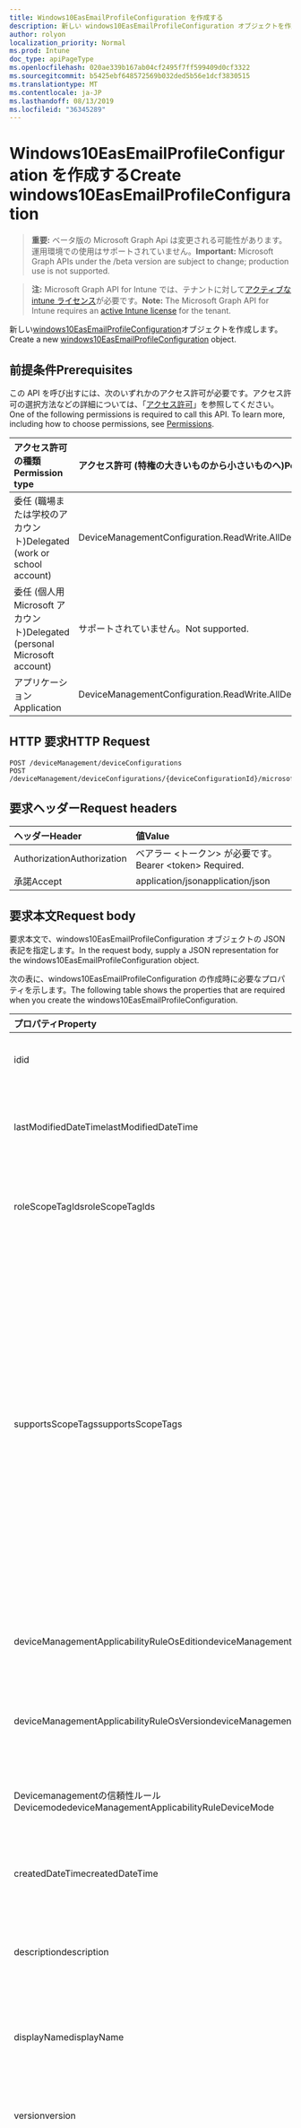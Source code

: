 ```yaml
---
title: Windows10EasEmailProfileConfiguration を作成する
description: 新しい windows10EasEmailProfileConfiguration オブジェクトを作成します。
author: rolyon
localization_priority: Normal
ms.prod: Intune
doc_type: apiPageType
ms.openlocfilehash: 020ae339b167ab04cf2495f7ff599409d0cf3322
ms.sourcegitcommit: b5425ebf648572569b032ded5b56e1dcf3830515
ms.translationtype: MT
ms.contentlocale: ja-JP
ms.lasthandoff: 08/13/2019
ms.locfileid: "36345289"
---
```

# <a name="create-windows10easemailprofileconfiguration"></a><span data-ttu-id="9ecc6-103">Windows10EasEmailProfileConfiguration を作成する</span><span class="sxs-lookup"><span data-stu-id="9ecc6-103">Create windows10EasEmailProfileConfiguration</span></span>

> <span data-ttu-id="9ecc6-104">**重要:** ベータ版の Microsoft Graph Api は変更される可能性があります。運用環境での使用はサポートされていません。</span><span class="sxs-lookup"><span data-stu-id="9ecc6-104">**Important:** Microsoft Graph APIs under the /beta version are subject to change; production use is not supported.</span></span>

> <span data-ttu-id="9ecc6-105">**注:** Microsoft Graph API for Intune では、テナントに対して[アクティブな intune ライセンス](https://go.microsoft.com/fwlink/?linkid=839381)が必要です。</span><span class="sxs-lookup"><span data-stu-id="9ecc6-105">**Note:** The Microsoft Graph API for Intune requires an [active Intune license](https://go.microsoft.com/fwlink/?linkid=839381) for the tenant.</span></span>

<span data-ttu-id="9ecc6-106">新しい[windows10EasEmailProfileConfiguration](../resources/intune-deviceconfig-windows10easemailprofileconfiguration.md)オブジェクトを作成します。</span><span class="sxs-lookup"><span data-stu-id="9ecc6-106">Create a new [windows10EasEmailProfileConfiguration](../resources/intune-deviceconfig-windows10easemailprofileconfiguration.md) object.</span></span>

## <a name="prerequisites"></a><span data-ttu-id="9ecc6-107">前提条件</span><span class="sxs-lookup"><span data-stu-id="9ecc6-107">Prerequisites</span></span>
<span data-ttu-id="9ecc6-p101">この API を呼び出すには、次のいずれかのアクセス許可が必要です。アクセス許可の選択方法などの詳細については、「[アクセス許可](/graph/permissions-reference)」を参照してください。</span><span class="sxs-lookup"><span data-stu-id="9ecc6-p101">One of the following permissions is required to call this API. To learn more, including how to choose permissions, see [Permissions](/graph/permissions-reference).</span></span>

|<span data-ttu-id="9ecc6-110">アクセス許可の種類</span><span class="sxs-lookup"><span data-stu-id="9ecc6-110">Permission type</span></span>|<span data-ttu-id="9ecc6-111">アクセス許可 (特権の大きいものから小さいものへ)</span><span class="sxs-lookup"><span data-stu-id="9ecc6-111">Permissions (from most to least privileged)</span></span>|
|:---|:---|
|<span data-ttu-id="9ecc6-112">委任 (職場または学校のアカウント)</span><span class="sxs-lookup"><span data-stu-id="9ecc6-112">Delegated (work or school account)</span></span>|<span data-ttu-id="9ecc6-113">DeviceManagementConfiguration.ReadWrite.All</span><span class="sxs-lookup"><span data-stu-id="9ecc6-113">DeviceManagementConfiguration.ReadWrite.All</span></span>|
|<span data-ttu-id="9ecc6-114">委任 (個人用 Microsoft アカウント)</span><span class="sxs-lookup"><span data-stu-id="9ecc6-114">Delegated (personal Microsoft account)</span></span>|<span data-ttu-id="9ecc6-115">サポートされていません。</span><span class="sxs-lookup"><span data-stu-id="9ecc6-115">Not supported.</span></span>|
|<span data-ttu-id="9ecc6-116">アプリケーション</span><span class="sxs-lookup"><span data-stu-id="9ecc6-116">Application</span></span>|<span data-ttu-id="9ecc6-117">DeviceManagementConfiguration.ReadWrite.All</span><span class="sxs-lookup"><span data-stu-id="9ecc6-117">DeviceManagementConfiguration.ReadWrite.All</span></span>|

## <a name="http-request"></a><span data-ttu-id="9ecc6-118">HTTP 要求</span><span class="sxs-lookup"><span data-stu-id="9ecc6-118">HTTP Request</span></span>
<!-- {
  "blockType": "ignored"
}
-->
``` http
POST /deviceManagement/deviceConfigurations
POST /deviceManagement/deviceConfigurations/{deviceConfigurationId}/microsoft.graph.windowsDomainJoinConfiguration/networkAccessConfigurations
```

## <a name="request-headers"></a><span data-ttu-id="9ecc6-119">要求ヘッダー</span><span class="sxs-lookup"><span data-stu-id="9ecc6-119">Request headers</span></span>
|<span data-ttu-id="9ecc6-120">ヘッダー</span><span class="sxs-lookup"><span data-stu-id="9ecc6-120">Header</span></span>|<span data-ttu-id="9ecc6-121">値</span><span class="sxs-lookup"><span data-stu-id="9ecc6-121">Value</span></span>|
|:---|:---|
|<span data-ttu-id="9ecc6-122">Authorization</span><span class="sxs-lookup"><span data-stu-id="9ecc6-122">Authorization</span></span>|<span data-ttu-id="9ecc6-123">ベアラー &lt;トークン&gt; が必要です。</span><span class="sxs-lookup"><span data-stu-id="9ecc6-123">Bearer &lt;token&gt; Required.</span></span>|
|<span data-ttu-id="9ecc6-124">承諾</span><span class="sxs-lookup"><span data-stu-id="9ecc6-124">Accept</span></span>|<span data-ttu-id="9ecc6-125">application/json</span><span class="sxs-lookup"><span data-stu-id="9ecc6-125">application/json</span></span>|

## <a name="request-body"></a><span data-ttu-id="9ecc6-126">要求本文</span><span class="sxs-lookup"><span data-stu-id="9ecc6-126">Request body</span></span>
<span data-ttu-id="9ecc6-127">要求本文で、windows10EasEmailProfileConfiguration オブジェクトの JSON 表記を指定します。</span><span class="sxs-lookup"><span data-stu-id="9ecc6-127">In the request body, supply a JSON representation for the windows10EasEmailProfileConfiguration object.</span></span>

<span data-ttu-id="9ecc6-128">次の表に、windows10EasEmailProfileConfiguration の作成時に必要なプロパティを示します。</span><span class="sxs-lookup"><span data-stu-id="9ecc6-128">The following table shows the properties that are required when you create the windows10EasEmailProfileConfiguration.</span></span>

|<span data-ttu-id="9ecc6-129">プロパティ</span><span class="sxs-lookup"><span data-stu-id="9ecc6-129">Property</span></span>|<span data-ttu-id="9ecc6-130">型</span><span class="sxs-lookup"><span data-stu-id="9ecc6-130">Type</span></span>|<span data-ttu-id="9ecc6-131">説明</span><span class="sxs-lookup"><span data-stu-id="9ecc6-131">Description</span></span>|
|:---|:---|:---|
|<span data-ttu-id="9ecc6-132">id</span><span class="sxs-lookup"><span data-stu-id="9ecc6-132">id</span></span>|<span data-ttu-id="9ecc6-133">文字列</span><span class="sxs-lookup"><span data-stu-id="9ecc6-133">String</span></span>|<span data-ttu-id="9ecc6-134">エンティティのキー。</span><span class="sxs-lookup"><span data-stu-id="9ecc6-134">Key of the entity.</span></span> <span data-ttu-id="9ecc6-135">[deviceConfiguration](../resources/intune-deviceconfig-deviceconfiguration.md) から継承します</span><span class="sxs-lookup"><span data-stu-id="9ecc6-135">Inherited from [deviceConfiguration](../resources/intune-deviceconfig-deviceconfiguration.md)</span></span>|
|<span data-ttu-id="9ecc6-136">lastModifiedDateTime</span><span class="sxs-lookup"><span data-stu-id="9ecc6-136">lastModifiedDateTime</span></span>|<span data-ttu-id="9ecc6-137">DateTimeOffset</span><span class="sxs-lookup"><span data-stu-id="9ecc6-137">DateTimeOffset</span></span>|<span data-ttu-id="9ecc6-138">オブジェクトの最終更新の DateTime。</span><span class="sxs-lookup"><span data-stu-id="9ecc6-138">DateTime the object was last modified.</span></span> <span data-ttu-id="9ecc6-139">[deviceConfiguration](../resources/intune-deviceconfig-deviceconfiguration.md) から継承します</span><span class="sxs-lookup"><span data-stu-id="9ecc6-139">Inherited from [deviceConfiguration](../resources/intune-deviceconfig-deviceconfiguration.md)</span></span>|
|<span data-ttu-id="9ecc6-140">roleScopeTagIds</span><span class="sxs-lookup"><span data-stu-id="9ecc6-140">roleScopeTagIds</span></span>|<span data-ttu-id="9ecc6-141">文字列コレクション</span><span class="sxs-lookup"><span data-stu-id="9ecc6-141">String collection</span></span>|<span data-ttu-id="9ecc6-142">このエンティティインスタンスの範囲タグのリスト。</span><span class="sxs-lookup"><span data-stu-id="9ecc6-142">List of Scope Tags for this Entity instance.</span></span> <span data-ttu-id="9ecc6-143">[deviceConfiguration](../resources/intune-deviceconfig-deviceconfiguration.md) から継承します</span><span class="sxs-lookup"><span data-stu-id="9ecc6-143">Inherited from [deviceConfiguration](../resources/intune-deviceconfig-deviceconfiguration.md)</span></span>|
|<span data-ttu-id="9ecc6-144">supportsScopeTags</span><span class="sxs-lookup"><span data-stu-id="9ecc6-144">supportsScopeTags</span></span>|<span data-ttu-id="9ecc6-145">Boolean</span><span class="sxs-lookup"><span data-stu-id="9ecc6-145">Boolean</span></span>|<span data-ttu-id="9ecc6-146">基になるデバイス構成がスコープタグの割り当てをサポートしているかどうかを示します。</span><span class="sxs-lookup"><span data-stu-id="9ecc6-146">Indicates whether or not the underlying Device Configuration supports the assignment of scope tags.</span></span> <span data-ttu-id="9ecc6-147">この値が false である場合、ScopeTags プロパティへの割り当ては許可されません。エンティティは、スコープを持つユーザーには表示されません。</span><span class="sxs-lookup"><span data-stu-id="9ecc6-147">Assigning to the ScopeTags property is not allowed when this value is false and entities will not be visible to scoped users.</span></span> <span data-ttu-id="9ecc6-148">これは Silverlight で作成された従来のポリシーに対して実行され、Azure ポータルでポリシーを削除して再作成することによって解決できます。</span><span class="sxs-lookup"><span data-stu-id="9ecc6-148">This occurs for Legacy policies created in Silverlight and can be resolved by deleting and recreating the policy in the Azure Portal.</span></span> <span data-ttu-id="9ecc6-149">このプロパティに値を設定するには、 SetExtrusionDirection メソッドを適用します。</span><span class="sxs-lookup"><span data-stu-id="9ecc6-149">This property is read-only.</span></span> <span data-ttu-id="9ecc6-150">[deviceConfiguration](../resources/intune-deviceconfig-deviceconfiguration.md) から継承します</span><span class="sxs-lookup"><span data-stu-id="9ecc6-150">Inherited from [deviceConfiguration](../resources/intune-deviceconfig-deviceconfiguration.md)</span></span>|
|<span data-ttu-id="9ecc6-151">deviceManagementApplicabilityRuleOsEdition</span><span class="sxs-lookup"><span data-stu-id="9ecc6-151">deviceManagementApplicabilityRuleOsEdition</span></span>|[<span data-ttu-id="9ecc6-152">deviceManagementApplicabilityRuleOsEdition</span><span class="sxs-lookup"><span data-stu-id="9ecc6-152">deviceManagementApplicabilityRuleOsEdition</span></span>](../resources/intune-deviceconfig-devicemanagementapplicabilityruleosedition.md)|<span data-ttu-id="9ecc6-153">このポリシーの OS エディションの適用。</span><span class="sxs-lookup"><span data-stu-id="9ecc6-153">The OS edition applicability for this Policy.</span></span> <span data-ttu-id="9ecc6-154">[deviceConfiguration](../resources/intune-deviceconfig-deviceconfiguration.md) から継承します</span><span class="sxs-lookup"><span data-stu-id="9ecc6-154">Inherited from [deviceConfiguration](../resources/intune-deviceconfig-deviceconfiguration.md)</span></span>|
|<span data-ttu-id="9ecc6-155">deviceManagementApplicabilityRuleOsVersion</span><span class="sxs-lookup"><span data-stu-id="9ecc6-155">deviceManagementApplicabilityRuleOsVersion</span></span>|[<span data-ttu-id="9ecc6-156">deviceManagementApplicabilityRuleOsVersion</span><span class="sxs-lookup"><span data-stu-id="9ecc6-156">deviceManagementApplicabilityRuleOsVersion</span></span>](../resources/intune-deviceconfig-devicemanagementapplicabilityruleosversion.md)|<span data-ttu-id="9ecc6-157">このポリシーの OS バージョン適用ルール。</span><span class="sxs-lookup"><span data-stu-id="9ecc6-157">The OS version applicability rule for this Policy.</span></span> <span data-ttu-id="9ecc6-158">[deviceConfiguration](../resources/intune-deviceconfig-deviceconfiguration.md) から継承します</span><span class="sxs-lookup"><span data-stu-id="9ecc6-158">Inherited from [deviceConfiguration](../resources/intune-deviceconfig-deviceconfiguration.md)</span></span>|
|<span data-ttu-id="9ecc6-159">Devicemanagementの信頼性ルール Devicemode</span><span class="sxs-lookup"><span data-stu-id="9ecc6-159">deviceManagementApplicabilityRuleDeviceMode</span></span>|[<span data-ttu-id="9ecc6-160">Devicemanagementの信頼性ルール Devicemode</span><span class="sxs-lookup"><span data-stu-id="9ecc6-160">deviceManagementApplicabilityRuleDeviceMode</span></span>](../resources/intune-deviceconfig-devicemanagementapplicabilityruledevicemode.md)|<span data-ttu-id="9ecc6-161">このポリシーのデバイスモード適用ルール。</span><span class="sxs-lookup"><span data-stu-id="9ecc6-161">The device mode applicability rule for this Policy.</span></span> <span data-ttu-id="9ecc6-162">[deviceConfiguration](../resources/intune-deviceconfig-deviceconfiguration.md) から継承します</span><span class="sxs-lookup"><span data-stu-id="9ecc6-162">Inherited from [deviceConfiguration](../resources/intune-deviceconfig-deviceconfiguration.md)</span></span>|
|<span data-ttu-id="9ecc6-163">createdDateTime</span><span class="sxs-lookup"><span data-stu-id="9ecc6-163">createdDateTime</span></span>|<span data-ttu-id="9ecc6-164">DateTimeOffset</span><span class="sxs-lookup"><span data-stu-id="9ecc6-164">DateTimeOffset</span></span>|<span data-ttu-id="9ecc6-165">オブジェクトが作成された DateTime。</span><span class="sxs-lookup"><span data-stu-id="9ecc6-165">DateTime the object was created.</span></span> <span data-ttu-id="9ecc6-166">[deviceConfiguration](../resources/intune-deviceconfig-deviceconfiguration.md) から継承します</span><span class="sxs-lookup"><span data-stu-id="9ecc6-166">Inherited from [deviceConfiguration](../resources/intune-deviceconfig-deviceconfiguration.md)</span></span>|
|<span data-ttu-id="9ecc6-167">description</span><span class="sxs-lookup"><span data-stu-id="9ecc6-167">description</span></span>|<span data-ttu-id="9ecc6-168">String</span><span class="sxs-lookup"><span data-stu-id="9ecc6-168">String</span></span>|<span data-ttu-id="9ecc6-169">管理者が指定した、デバイス構成についての説明。</span><span class="sxs-lookup"><span data-stu-id="9ecc6-169">Admin provided description of the Device Configuration.</span></span> <span data-ttu-id="9ecc6-170">[deviceConfiguration](../resources/intune-deviceconfig-deviceconfiguration.md) から継承します</span><span class="sxs-lookup"><span data-stu-id="9ecc6-170">Inherited from [deviceConfiguration](../resources/intune-deviceconfig-deviceconfiguration.md)</span></span>|
|<span data-ttu-id="9ecc6-171">displayName</span><span class="sxs-lookup"><span data-stu-id="9ecc6-171">displayName</span></span>|<span data-ttu-id="9ecc6-172">String</span><span class="sxs-lookup"><span data-stu-id="9ecc6-172">String</span></span>|<span data-ttu-id="9ecc6-173">管理者が指定した、デバイス構成の名前。</span><span class="sxs-lookup"><span data-stu-id="9ecc6-173">Admin provided name of the device configuration.</span></span> <span data-ttu-id="9ecc6-174">[deviceConfiguration](../resources/intune-deviceconfig-deviceconfiguration.md) から継承します</span><span class="sxs-lookup"><span data-stu-id="9ecc6-174">Inherited from [deviceConfiguration](../resources/intune-deviceconfig-deviceconfiguration.md)</span></span>|
|<span data-ttu-id="9ecc6-175">version</span><span class="sxs-lookup"><span data-stu-id="9ecc6-175">version</span></span>|<span data-ttu-id="9ecc6-176">Int32</span><span class="sxs-lookup"><span data-stu-id="9ecc6-176">Int32</span></span>|<span data-ttu-id="9ecc6-177">デバイス構成のバージョン。</span><span class="sxs-lookup"><span data-stu-id="9ecc6-177">Version of the device configuration.</span></span> <span data-ttu-id="9ecc6-178">[deviceConfiguration](../resources/intune-deviceconfig-deviceconfiguration.md) から継承します</span><span class="sxs-lookup"><span data-stu-id="9ecc6-178">Inherited from [deviceConfiguration](../resources/intune-deviceconfig-deviceconfiguration.md)</span></span>|
|<span data-ttu-id="9ecc6-179">usernameSource</span><span class="sxs-lookup"><span data-stu-id="9ecc6-179">usernameSource</span></span>|[<span data-ttu-id="9ecc6-180">userEmailSource</span><span class="sxs-lookup"><span data-stu-id="9ecc6-180">userEmailSource</span></span>](../resources/intune-deviceconfig-useremailsource.md)|<span data-ttu-id="9ecc6-181">ユーザー名属性。 AAD から選択され、デバイスにインストールする前にこのプロファイルに挿入されます。</span><span class="sxs-lookup"><span data-stu-id="9ecc6-181">Username attribute that is picked from AAD and injected into this profile before installing on the device.</span></span> <span data-ttu-id="9ecc6-182">[EasEmailProfileConfigurationBase](../resources/intune-deviceconfig-easemailprofileconfigurationbase.md)から継承されます。</span><span class="sxs-lookup"><span data-stu-id="9ecc6-182">Inherited from [easEmailProfileConfigurationBase](../resources/intune-deviceconfig-easemailprofileconfigurationbase.md).</span></span> <span data-ttu-id="9ecc6-183">可能な値は、`userPrincipalName`、`primarySmtpAddress` です。</span><span class="sxs-lookup"><span data-stu-id="9ecc6-183">Possible values are: `userPrincipalName`, `primarySmtpAddress`.</span></span>|
|<span data-ttu-id="9ecc6-184">usernameAADSource</span><span class="sxs-lookup"><span data-stu-id="9ecc6-184">usernameAADSource</span></span>|[<span data-ttu-id="9ecc6-185">usernameSource</span><span class="sxs-lookup"><span data-stu-id="9ecc6-185">usernameSource</span></span>](../resources/intune-deviceconfig-usernamesource.md)|<span data-ttu-id="9ecc6-186">メールプロファイルのユーザー名を取得するために使用される AAD フィールドの名前。</span><span class="sxs-lookup"><span data-stu-id="9ecc6-186">Name of the AAD field, that will be used to retrieve UserName for email profile.</span></span> <span data-ttu-id="9ecc6-187">[EasEmailProfileConfigurationBase](../resources/intune-deviceconfig-easemailprofileconfigurationbase.md)から継承されます。</span><span class="sxs-lookup"><span data-stu-id="9ecc6-187">Inherited from [easEmailProfileConfigurationBase](../resources/intune-deviceconfig-easemailprofileconfigurationbase.md).</span></span> <span data-ttu-id="9ecc6-188">可能な値は、`userPrincipalName`、`primarySmtpAddress`、`samAccountName` です。</span><span class="sxs-lookup"><span data-stu-id="9ecc6-188">Possible values are: `userPrincipalName`, `primarySmtpAddress`, `samAccountName`.</span></span>|
|<span data-ttu-id="9ecc6-189">userDomainNameSource</span><span class="sxs-lookup"><span data-stu-id="9ecc6-189">userDomainNameSource</span></span>|[<span data-ttu-id="9ecc6-190">domainNameSource</span><span class="sxs-lookup"><span data-stu-id="9ecc6-190">domainNameSource</span></span>](../resources/intune-deviceconfig-domainnamesource.md)|<span data-ttu-id="9ecc6-191">UserDomainname 属性。 AAD から選択され、デバイスにインストールする前にこのプロファイルに挿入されます。</span><span class="sxs-lookup"><span data-stu-id="9ecc6-191">UserDomainname attribute that is picked from AAD and injected into this profile before installing on the device.</span></span> <span data-ttu-id="9ecc6-192">[EasEmailProfileConfigurationBase](../resources/intune-deviceconfig-easemailprofileconfigurationbase.md)から継承されます。</span><span class="sxs-lookup"><span data-stu-id="9ecc6-192">Inherited from [easEmailProfileConfigurationBase](../resources/intune-deviceconfig-easemailprofileconfigurationbase.md).</span></span> <span data-ttu-id="9ecc6-193">可能な値は、`fullDomainName`、`netBiosDomainName` です。</span><span class="sxs-lookup"><span data-stu-id="9ecc6-193">Possible values are: `fullDomainName`, `netBiosDomainName`.</span></span>|
|<span data-ttu-id="9ecc6-194">customDomainName</span><span class="sxs-lookup"><span data-stu-id="9ecc6-194">customDomainName</span></span>|<span data-ttu-id="9ecc6-195">String</span><span class="sxs-lookup"><span data-stu-id="9ecc6-195">String</span></span>|<span data-ttu-id="9ecc6-196">デバイスにインストールする前に電子メールプロファイルを生成するときに使用するカスタムドメイン名の値。</span><span class="sxs-lookup"><span data-stu-id="9ecc6-196">Custom domain name value used while generating an email profile before installing on the device.</span></span> <span data-ttu-id="9ecc6-197">[EasEmailProfileConfigurationBase](../resources/intune-deviceconfig-easemailprofileconfigurationbase.md)から継承します。</span><span class="sxs-lookup"><span data-stu-id="9ecc6-197">Inherited from [easEmailProfileConfigurationBase](../resources/intune-deviceconfig-easemailprofileconfigurationbase.md)</span></span>|
|<span data-ttu-id="9ecc6-198">accountName</span><span class="sxs-lookup"><span data-stu-id="9ecc6-198">accountName</span></span>|<span data-ttu-id="9ecc6-199">String</span><span class="sxs-lookup"><span data-stu-id="9ecc6-199">String</span></span>|<span data-ttu-id="9ecc6-200">アカウント名。</span><span class="sxs-lookup"><span data-stu-id="9ecc6-200">Account name.</span></span>|
|<span data-ttu-id="9ecc6-201">syncCalendar</span><span class="sxs-lookup"><span data-stu-id="9ecc6-201">syncCalendar</span></span>|<span data-ttu-id="9ecc6-202">Boolean</span><span class="sxs-lookup"><span data-stu-id="9ecc6-202">Boolean</span></span>|<span data-ttu-id="9ecc6-203">予定表を同期するかどうかを指定します。</span><span class="sxs-lookup"><span data-stu-id="9ecc6-203">Whether or not to sync the calendar.</span></span>|
|<span data-ttu-id="9ecc6-204">syncContacts</span><span class="sxs-lookup"><span data-stu-id="9ecc6-204">syncContacts</span></span>|<span data-ttu-id="9ecc6-205">Boolean</span><span class="sxs-lookup"><span data-stu-id="9ecc6-205">Boolean</span></span>|<span data-ttu-id="9ecc6-206">連絡先を同期するかどうかを指定します。</span><span class="sxs-lookup"><span data-stu-id="9ecc6-206">Whether or not to sync contacts.</span></span>|
|<span data-ttu-id="9ecc6-207">syncTasks</span><span class="sxs-lookup"><span data-stu-id="9ecc6-207">syncTasks</span></span>|<span data-ttu-id="9ecc6-208">Boolean</span><span class="sxs-lookup"><span data-stu-id="9ecc6-208">Boolean</span></span>|<span data-ttu-id="9ecc6-209">タスクを同期するかどうかを指定します。</span><span class="sxs-lookup"><span data-stu-id="9ecc6-209">Whether or not to sync tasks.</span></span>|
|<span data-ttu-id="9ecc6-210">durationOfEmailToSync</span><span class="sxs-lookup"><span data-stu-id="9ecc6-210">durationOfEmailToSync</span></span>|[<span data-ttu-id="9ecc6-211">emailSyncDuration</span><span class="sxs-lookup"><span data-stu-id="9ecc6-211">emailSyncDuration</span></span>](../resources/intune-deviceconfig-emailsyncduration.md)|<span data-ttu-id="9ecc6-212">同期する電子メールの期間。可能な値は`userDefined`、 `oneDay`、 `threeDays` `oneWeek` `twoWeeks` `oneMonth`、、、、 `unlimited`、です。</span><span class="sxs-lookup"><span data-stu-id="9ecc6-212">Duration of email to sync. Possible values are: `userDefined`, `oneDay`, `threeDays`, `oneWeek`, `twoWeeks`, `oneMonth`, `unlimited`.</span></span>|
|<span data-ttu-id="9ecc6-213">emailAddressSource</span><span class="sxs-lookup"><span data-stu-id="9ecc6-213">emailAddressSource</span></span>|[<span data-ttu-id="9ecc6-214">userEmailSource</span><span class="sxs-lookup"><span data-stu-id="9ecc6-214">userEmailSource</span></span>](../resources/intune-deviceconfig-useremailsource.md)|<span data-ttu-id="9ecc6-215">AAD から選択され、デバイスにインストールする前にこのプロファイルに挿入される電子メール属性。</span><span class="sxs-lookup"><span data-stu-id="9ecc6-215">Email attribute that is picked from AAD and injected into this profile before installing on the device.</span></span> <span data-ttu-id="9ecc6-216">可能な値は、`userPrincipalName`、`primarySmtpAddress` です。</span><span class="sxs-lookup"><span data-stu-id="9ecc6-216">Possible values are: `userPrincipalName`, `primarySmtpAddress`.</span></span>|
|<span data-ttu-id="9ecc6-217">emailSyncSchedule</span><span class="sxs-lookup"><span data-stu-id="9ecc6-217">emailSyncSchedule</span></span>|[<span data-ttu-id="9ecc6-218">emailSyncSchedule</span><span class="sxs-lookup"><span data-stu-id="9ecc6-218">emailSyncSchedule</span></span>](../resources/intune-deviceconfig-emailsyncschedule.md)|<span data-ttu-id="9ecc6-219">電子メール同期スケジュール。</span><span class="sxs-lookup"><span data-stu-id="9ecc6-219">Email sync schedule.</span></span> <span data-ttu-id="9ecc6-220">可能な値は、`userDefined`、`asMessagesArrive`、`manual`、`fifteenMinutes`、`thirtyMinutes`、`sixtyMinutes`、`basedOnMyUsage` です。</span><span class="sxs-lookup"><span data-stu-id="9ecc6-220">Possible values are: `userDefined`, `asMessagesArrive`, `manual`, `fifteenMinutes`, `thirtyMinutes`, `sixtyMinutes`, `basedOnMyUsage`.</span></span>|
|<span data-ttu-id="9ecc6-221">hostName</span><span class="sxs-lookup"><span data-stu-id="9ecc6-221">hostName</span></span>|<span data-ttu-id="9ecc6-222">String</span><span class="sxs-lookup"><span data-stu-id="9ecc6-222">String</span></span>|<span data-ttu-id="9ecc6-223">ネイティブメールアプリが接続する Exchange の場所 (URL)。</span><span class="sxs-lookup"><span data-stu-id="9ecc6-223">Exchange location that (URL) that the native mail app connects to.</span></span>|
|<span data-ttu-id="9ecc6-224">requireSsl</span><span class="sxs-lookup"><span data-stu-id="9ecc6-224">requireSsl</span></span>|<span data-ttu-id="9ecc6-225">Boolean</span><span class="sxs-lookup"><span data-stu-id="9ecc6-225">Boolean</span></span>|<span data-ttu-id="9ecc6-226">SSL を使用するかどうかを示します。</span><span class="sxs-lookup"><span data-stu-id="9ecc6-226">Indicates whether or not to use SSL.</span></span>|



## <a name="response"></a><span data-ttu-id="9ecc6-227">応答</span><span class="sxs-lookup"><span data-stu-id="9ecc6-227">Response</span></span>
<span data-ttu-id="9ecc6-228">成功した場合、このメソッド`201 Created`は応答コードと、応答本文で[windows10EasEmailProfileConfiguration](../resources/intune-deviceconfig-windows10easemailprofileconfiguration.md)オブジェクトを返します。</span><span class="sxs-lookup"><span data-stu-id="9ecc6-228">If successful, this method returns a `201 Created` response code and a [windows10EasEmailProfileConfiguration](../resources/intune-deviceconfig-windows10easemailprofileconfiguration.md) object in the response body.</span></span>

## <a name="example"></a><span data-ttu-id="9ecc6-229">例</span><span class="sxs-lookup"><span data-stu-id="9ecc6-229">Example</span></span>

### <a name="request"></a><span data-ttu-id="9ecc6-230">要求</span><span class="sxs-lookup"><span data-stu-id="9ecc6-230">Request</span></span>
<span data-ttu-id="9ecc6-231">以下は、要求の例です。</span><span class="sxs-lookup"><span data-stu-id="9ecc6-231">Here is an example of the request.</span></span>
``` http
POST https://graph.microsoft.com/beta/deviceManagement/deviceConfigurations
Content-type: application/json
Content-length: 1526

{
  "@odata.type": "#microsoft.graph.windows10EasEmailProfileConfiguration",
  "roleScopeTagIds": [
    "Role Scope Tag Ids value"
  ],
  "supportsScopeTags": true,
  "deviceManagementApplicabilityRuleOsEdition": {
    "@odata.type": "microsoft.graph.deviceManagementApplicabilityRuleOsEdition",
    "osEditionTypes": [
      "windows10EnterpriseN"
    ],
    "name": "Name value",
    "ruleType": "exclude"
  },
  "deviceManagementApplicabilityRuleOsVersion": {
    "@odata.type": "microsoft.graph.deviceManagementApplicabilityRuleOsVersion",
    "minOSVersion": "Min OSVersion value",
    "maxOSVersion": "Max OSVersion value",
    "name": "Name value",
    "ruleType": "exclude"
  },
  "deviceManagementApplicabilityRuleDeviceMode": {
    "@odata.type": "microsoft.graph.deviceManagementApplicabilityRuleDeviceMode",
    "deviceMode": "sModeConfiguration",
    "name": "Name value",
    "ruleType": "exclude"
  },
  "description": "Description value",
  "displayName": "Display Name value",
  "version": 7,
  "usernameSource": "primarySmtpAddress",
  "usernameAADSource": "primarySmtpAddress",
  "userDomainNameSource": "netBiosDomainName",
  "customDomainName": "Custom Domain Name value",
  "accountName": "Account Name value",
  "syncCalendar": true,
  "syncContacts": true,
  "syncTasks": true,
  "durationOfEmailToSync": "oneDay",
  "emailAddressSource": "primarySmtpAddress",
  "emailSyncSchedule": "asMessagesArrive",
  "hostName": "Host Name value",
  "requireSsl": true
}
```

### <a name="response"></a><span data-ttu-id="9ecc6-232">応答</span><span class="sxs-lookup"><span data-stu-id="9ecc6-232">Response</span></span>
<span data-ttu-id="9ecc6-p119">以下は、応答の例です。注:簡潔にするために、ここに示す応答オブジェクトは切り詰められている場合があります。すべてのプロパティは実際の呼び出しから返されます。</span><span class="sxs-lookup"><span data-stu-id="9ecc6-p119">Here is an example of the response. Note: The response object shown here may be truncated for brevity. All of the properties will be returned from an actual call.</span></span>
``` http
HTTP/1.1 201 Created
Content-Type: application/json
Content-Length: 1698

{
  "@odata.type": "#microsoft.graph.windows10EasEmailProfileConfiguration",
  "id": "9dc6f073-f073-9dc6-73f0-c69d73f0c69d",
  "lastModifiedDateTime": "2017-01-01T00:00:35.1329464-08:00",
  "roleScopeTagIds": [
    "Role Scope Tag Ids value"
  ],
  "supportsScopeTags": true,
  "deviceManagementApplicabilityRuleOsEdition": {
    "@odata.type": "microsoft.graph.deviceManagementApplicabilityRuleOsEdition",
    "osEditionTypes": [
      "windows10EnterpriseN"
    ],
    "name": "Name value",
    "ruleType": "exclude"
  },
  "deviceManagementApplicabilityRuleOsVersion": {
    "@odata.type": "microsoft.graph.deviceManagementApplicabilityRuleOsVersion",
    "minOSVersion": "Min OSVersion value",
    "maxOSVersion": "Max OSVersion value",
    "name": "Name value",
    "ruleType": "exclude"
  },
  "deviceManagementApplicabilityRuleDeviceMode": {
    "@odata.type": "microsoft.graph.deviceManagementApplicabilityRuleDeviceMode",
    "deviceMode": "sModeConfiguration",
    "name": "Name value",
    "ruleType": "exclude"
  },
  "createdDateTime": "2017-01-01T00:02:43.5775965-08:00",
  "description": "Description value",
  "displayName": "Display Name value",
  "version": 7,
  "usernameSource": "primarySmtpAddress",
  "usernameAADSource": "primarySmtpAddress",
  "userDomainNameSource": "netBiosDomainName",
  "customDomainName": "Custom Domain Name value",
  "accountName": "Account Name value",
  "syncCalendar": true,
  "syncContacts": true,
  "syncTasks": true,
  "durationOfEmailToSync": "oneDay",
  "emailAddressSource": "primarySmtpAddress",
  "emailSyncSchedule": "asMessagesArrive",
  "hostName": "Host Name value",
  "requireSsl": true
}
```






